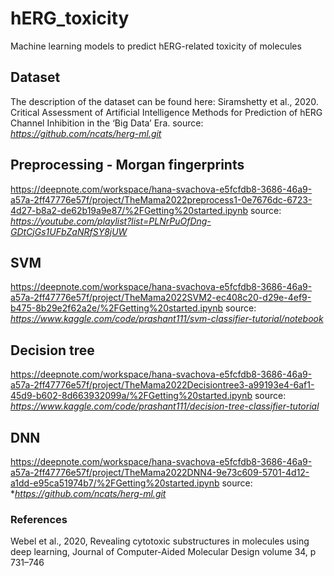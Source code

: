 # hERG_toxicity
Machine learning models to predict hERG-related toxicity of molecules

## Dataset
The description of the dataset can be found here:
Siramshetty et al., 2020. Critical Assessment of Artificial Intelligence Methods for Prediction of hERG Channel Inhibition in the ‘Big Data’ Era.
source: *https://github.com/ncats/herg-ml.git* 

## Preprocessing - Morgan fingerprints
https://deepnote.com/workspace/hana-svachova-e5fcfdb8-3686-46a9-a57a-2ff47776e57f/project/TheMama2022preprocess1-0e7676dc-6723-4d27-b8a2-de62b19a9e87/%2FGetting%20started.ipynb
source: *https://youtube.com/playlist?list=PLNrPuOfDng-GDtCjGs1UFbZaNRfSY8jUW*

## SVM
https://deepnote.com/workspace/hana-svachova-e5fcfdb8-3686-46a9-a57a-2ff47776e57f/project/TheMama2022SVM2-ec408c20-d29e-4ef9-b475-8b29e2f62a2e/%2FGetting%20started.ipynb
source: *https://www.kaggle.com/code/prashant111/svm-classifier-tutorial/notebook*

## Decision tree
https://deepnote.com/workspace/hana-svachova-e5fcfdb8-3686-46a9-a57a-2ff47776e57f/project/TheMama2022Decisiontree3-a99193e4-6af1-45d9-b602-8d663932099a/%2FGetting%20started.ipynb
source: *https://www.kaggle.com/code/prashant111/decision-tree-classifier-tutorial*

## DNN
https://deepnote.com/workspace/hana-svachova-e5fcfdb8-3686-46a9-a57a-2ff47776e57f/project/TheMama2022DNN4-9e73c609-5701-4d12-a1dd-e95ca51974b7/%2FGetting%20started.ipynb
source: **https://github.com/ncats/herg-ml.git* 

### References
Webel et al., 2020, Revealing cytotoxic substructures in molecules using deep learning, Journal of Computer-Aided Molecular Design volume 34, p 731–746 
